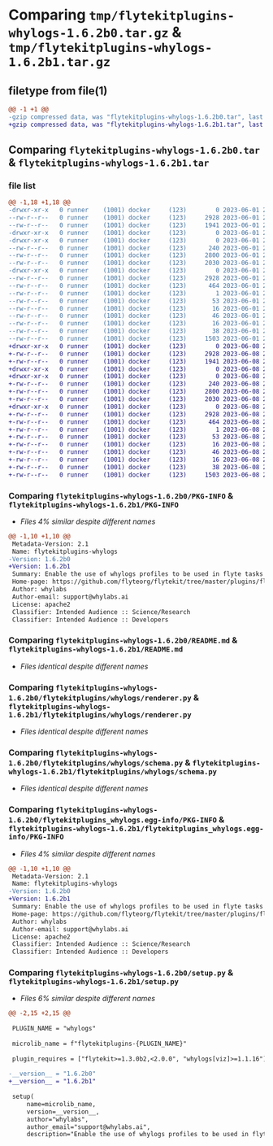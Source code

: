 # Comparing `tmp/flytekitplugins-whylogs-1.6.2b0.tar.gz` & `tmp/flytekitplugins-whylogs-1.6.2b1.tar.gz`

## filetype from file(1)

```diff
@@ -1 +1 @@
-gzip compressed data, was "flytekitplugins-whylogs-1.6.2b0.tar", last modified: Thu Jun  1 20:42:01 2023, max compression
+gzip compressed data, was "flytekitplugins-whylogs-1.6.2b1.tar", last modified: Thu Jun  8 23:49:54 2023, max compression
```

## Comparing `flytekitplugins-whylogs-1.6.2b0.tar` & `flytekitplugins-whylogs-1.6.2b1.tar`

### file list

```diff
@@ -1,18 +1,18 @@
-drwxr-xr-x   0 runner    (1001) docker     (123)        0 2023-06-01 20:42:01.699916 flytekitplugins-whylogs-1.6.2b0/
--rw-r--r--   0 runner    (1001) docker     (123)     2928 2023-06-01 20:42:01.699916 flytekitplugins-whylogs-1.6.2b0/PKG-INFO
--rw-r--r--   0 runner    (1001) docker     (123)     1941 2023-06-01 20:41:31.000000 flytekitplugins-whylogs-1.6.2b0/README.md
-drwxr-xr-x   0 runner    (1001) docker     (123)        0 2023-06-01 20:42:01.699916 flytekitplugins-whylogs-1.6.2b0/flytekitplugins/
-drwxr-xr-x   0 runner    (1001) docker     (123)        0 2023-06-01 20:42:01.699916 flytekitplugins-whylogs-1.6.2b0/flytekitplugins/whylogs/
--rw-r--r--   0 runner    (1001) docker     (123)      240 2023-06-01 20:41:31.000000 flytekitplugins-whylogs-1.6.2b0/flytekitplugins/whylogs/__init__.py
--rw-r--r--   0 runner    (1001) docker     (123)     2800 2023-06-01 20:41:31.000000 flytekitplugins-whylogs-1.6.2b0/flytekitplugins/whylogs/renderer.py
--rw-r--r--   0 runner    (1001) docker     (123)     2030 2023-06-01 20:41:31.000000 flytekitplugins-whylogs-1.6.2b0/flytekitplugins/whylogs/schema.py
-drwxr-xr-x   0 runner    (1001) docker     (123)        0 2023-06-01 20:42:01.699916 flytekitplugins-whylogs-1.6.2b0/flytekitplugins_whylogs.egg-info/
--rw-r--r--   0 runner    (1001) docker     (123)     2928 2023-06-01 20:42:01.000000 flytekitplugins-whylogs-1.6.2b0/flytekitplugins_whylogs.egg-info/PKG-INFO
--rw-r--r--   0 runner    (1001) docker     (123)      464 2023-06-01 20:42:01.000000 flytekitplugins-whylogs-1.6.2b0/flytekitplugins_whylogs.egg-info/SOURCES.txt
--rw-r--r--   0 runner    (1001) docker     (123)        1 2023-06-01 20:42:01.000000 flytekitplugins-whylogs-1.6.2b0/flytekitplugins_whylogs.egg-info/dependency_links.txt
--rw-r--r--   0 runner    (1001) docker     (123)       53 2023-06-01 20:42:01.000000 flytekitplugins-whylogs-1.6.2b0/flytekitplugins_whylogs.egg-info/entry_points.txt
--rw-r--r--   0 runner    (1001) docker     (123)       16 2023-06-01 20:42:01.000000 flytekitplugins-whylogs-1.6.2b0/flytekitplugins_whylogs.egg-info/namespace_packages.txt
--rw-r--r--   0 runner    (1001) docker     (123)       46 2023-06-01 20:42:01.000000 flytekitplugins-whylogs-1.6.2b0/flytekitplugins_whylogs.egg-info/requires.txt
--rw-r--r--   0 runner    (1001) docker     (123)       16 2023-06-01 20:42:01.000000 flytekitplugins-whylogs-1.6.2b0/flytekitplugins_whylogs.egg-info/top_level.txt
--rw-r--r--   0 runner    (1001) docker     (123)       38 2023-06-01 20:42:01.699916 flytekitplugins-whylogs-1.6.2b0/setup.cfg
--rw-r--r--   0 runner    (1001) docker     (123)     1503 2023-06-01 20:41:50.000000 flytekitplugins-whylogs-1.6.2b0/setup.py
+drwxr-xr-x   0 runner    (1001) docker     (123)        0 2023-06-08 23:49:54.887291 flytekitplugins-whylogs-1.6.2b1/
+-rw-r--r--   0 runner    (1001) docker     (123)     2928 2023-06-08 23:49:54.887291 flytekitplugins-whylogs-1.6.2b1/PKG-INFO
+-rw-r--r--   0 runner    (1001) docker     (123)     1941 2023-06-08 23:49:15.000000 flytekitplugins-whylogs-1.6.2b1/README.md
+drwxr-xr-x   0 runner    (1001) docker     (123)        0 2023-06-08 23:49:54.883291 flytekitplugins-whylogs-1.6.2b1/flytekitplugins/
+drwxr-xr-x   0 runner    (1001) docker     (123)        0 2023-06-08 23:49:54.883291 flytekitplugins-whylogs-1.6.2b1/flytekitplugins/whylogs/
+-rw-r--r--   0 runner    (1001) docker     (123)      240 2023-06-08 23:49:15.000000 flytekitplugins-whylogs-1.6.2b1/flytekitplugins/whylogs/__init__.py
+-rw-r--r--   0 runner    (1001) docker     (123)     2800 2023-06-08 23:49:15.000000 flytekitplugins-whylogs-1.6.2b1/flytekitplugins/whylogs/renderer.py
+-rw-r--r--   0 runner    (1001) docker     (123)     2030 2023-06-08 23:49:15.000000 flytekitplugins-whylogs-1.6.2b1/flytekitplugins/whylogs/schema.py
+drwxr-xr-x   0 runner    (1001) docker     (123)        0 2023-06-08 23:49:54.887291 flytekitplugins-whylogs-1.6.2b1/flytekitplugins_whylogs.egg-info/
+-rw-r--r--   0 runner    (1001) docker     (123)     2928 2023-06-08 23:49:54.000000 flytekitplugins-whylogs-1.6.2b1/flytekitplugins_whylogs.egg-info/PKG-INFO
+-rw-r--r--   0 runner    (1001) docker     (123)      464 2023-06-08 23:49:54.000000 flytekitplugins-whylogs-1.6.2b1/flytekitplugins_whylogs.egg-info/SOURCES.txt
+-rw-r--r--   0 runner    (1001) docker     (123)        1 2023-06-08 23:49:54.000000 flytekitplugins-whylogs-1.6.2b1/flytekitplugins_whylogs.egg-info/dependency_links.txt
+-rw-r--r--   0 runner    (1001) docker     (123)       53 2023-06-08 23:49:54.000000 flytekitplugins-whylogs-1.6.2b1/flytekitplugins_whylogs.egg-info/entry_points.txt
+-rw-r--r--   0 runner    (1001) docker     (123)       16 2023-06-08 23:49:54.000000 flytekitplugins-whylogs-1.6.2b1/flytekitplugins_whylogs.egg-info/namespace_packages.txt
+-rw-r--r--   0 runner    (1001) docker     (123)       46 2023-06-08 23:49:54.000000 flytekitplugins-whylogs-1.6.2b1/flytekitplugins_whylogs.egg-info/requires.txt
+-rw-r--r--   0 runner    (1001) docker     (123)       16 2023-06-08 23:49:54.000000 flytekitplugins-whylogs-1.6.2b1/flytekitplugins_whylogs.egg-info/top_level.txt
+-rw-r--r--   0 runner    (1001) docker     (123)       38 2023-06-08 23:49:54.887291 flytekitplugins-whylogs-1.6.2b1/setup.cfg
+-rw-r--r--   0 runner    (1001) docker     (123)     1503 2023-06-08 23:49:38.000000 flytekitplugins-whylogs-1.6.2b1/setup.py
```

### Comparing `flytekitplugins-whylogs-1.6.2b0/PKG-INFO` & `flytekitplugins-whylogs-1.6.2b1/PKG-INFO`

 * *Files 4% similar despite different names*

```diff
@@ -1,10 +1,10 @@
 Metadata-Version: 2.1
 Name: flytekitplugins-whylogs
-Version: 1.6.2b0
+Version: 1.6.2b1
 Summary: Enable the use of whylogs profiles to be used in flyte tasks to get aggregate statistics about data.
 Home-page: https://github.com/flyteorg/flytekit/tree/master/plugins/flytekit-whylogs
 Author: whylabs
 Author-email: support@whylabs.ai
 License: apache2
 Classifier: Intended Audience :: Science/Research
 Classifier: Intended Audience :: Developers
```

### Comparing `flytekitplugins-whylogs-1.6.2b0/README.md` & `flytekitplugins-whylogs-1.6.2b1/README.md`

 * *Files identical despite different names*

### Comparing `flytekitplugins-whylogs-1.6.2b0/flytekitplugins/whylogs/renderer.py` & `flytekitplugins-whylogs-1.6.2b1/flytekitplugins/whylogs/renderer.py`

 * *Files identical despite different names*

### Comparing `flytekitplugins-whylogs-1.6.2b0/flytekitplugins/whylogs/schema.py` & `flytekitplugins-whylogs-1.6.2b1/flytekitplugins/whylogs/schema.py`

 * *Files identical despite different names*

### Comparing `flytekitplugins-whylogs-1.6.2b0/flytekitplugins_whylogs.egg-info/PKG-INFO` & `flytekitplugins-whylogs-1.6.2b1/flytekitplugins_whylogs.egg-info/PKG-INFO`

 * *Files 4% similar despite different names*

```diff
@@ -1,10 +1,10 @@
 Metadata-Version: 2.1
 Name: flytekitplugins-whylogs
-Version: 1.6.2b0
+Version: 1.6.2b1
 Summary: Enable the use of whylogs profiles to be used in flyte tasks to get aggregate statistics about data.
 Home-page: https://github.com/flyteorg/flytekit/tree/master/plugins/flytekit-whylogs
 Author: whylabs
 Author-email: support@whylabs.ai
 License: apache2
 Classifier: Intended Audience :: Science/Research
 Classifier: Intended Audience :: Developers
```

### Comparing `flytekitplugins-whylogs-1.6.2b0/setup.py` & `flytekitplugins-whylogs-1.6.2b1/setup.py`

 * *Files 6% similar despite different names*

```diff
@@ -2,15 +2,15 @@
 
 PLUGIN_NAME = "whylogs"
 
 microlib_name = f"flytekitplugins-{PLUGIN_NAME}"
 
 plugin_requires = ["flytekit>=1.3.0b2,<2.0.0", "whylogs[viz]>=1.1.16"]
 
-__version__ = "1.6.2b0"
+__version__ = "1.6.2b1"
 
 setup(
     name=microlib_name,
     version=__version__,
     author="whylabs",
     author_email="support@whylabs.ai",
     description="Enable the use of whylogs profiles to be used in flyte tasks to get aggregate statistics about data.",
```

